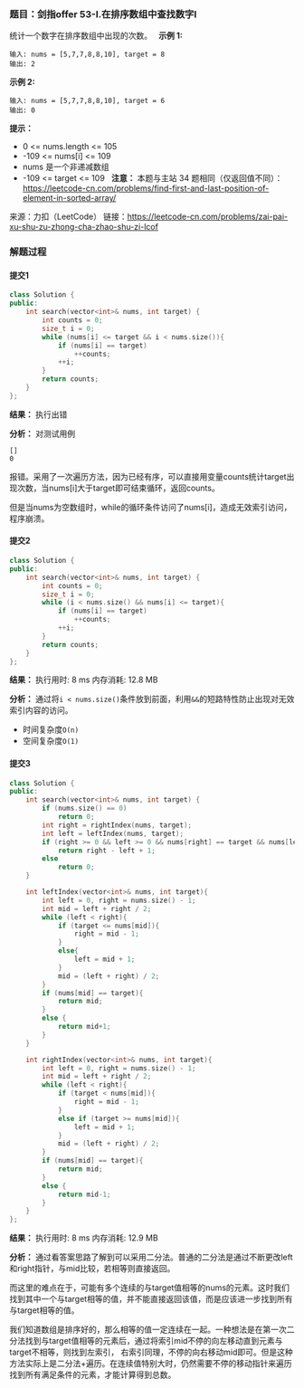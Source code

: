 ### 题目：剑指offer 53-I.在排序数组中查找数字I
统计一个数字在排序数组中出现的次数。
 
**示例 1:**
```
输入: nums = [5,7,7,8,8,10], target = 8
输出: 2
```
**示例 2:**
```
输入: nums = [5,7,7,8,8,10], target = 6
输出: 0
```

**提示：**
- 0 <= nums.length <= 105
- -109 <= nums[i] <= 109
- nums 是一个非递减数组
- -109 <= target <= 109
 
**注意：**
本题与主站 34 题相同（仅返回值不同）：https://leetcode-cn.com/problems/find-first-and-last-position-of-element-in-sorted-array/

来源：力扣（LeetCode）
链接：https://leetcode-cn.com/problems/zai-pai-xu-shu-zu-zhong-cha-zhao-shu-zi-lcof

### 解题过程
#### 提交1
```C++
class Solution {
public:
    int search(vector<int>& nums, int target) {
        int counts = 0;
        size_t i = 0;
        while (nums[i] <= target && i < nums.size()){
            if (nums[i] == target)
                ++counts;
            ++i;
        }
        return counts;
    }
};
```
**结果：** 执行出错

**分析：**
对测试用例
```
[]
0
```
报错。采用了一次遍历方法，因为已经有序，可以直接用变量counts统计target出现次数，当nums[i]大于target即可结束循环，返回counts。

但是当nums为空数组时，while的循环条件访问了nums[i]，造成无效索引访问，程序崩溃。

#### 提交2
```C++
class Solution {
public:
    int search(vector<int>& nums, int target) {
        int counts = 0;
        size_t i = 0;
        while (i < nums.size() && nums[i] <= target){
            if (nums[i] == target)
                ++counts;
            ++i;
        }
        return counts;
    }
};
```
**结果：** 执行用时: 8 ms          内存消耗: 12.8 MB

**分析：**
通过将`i < nums.size()`条件放到前面，利用`&&`的短路特性防止出现对无效索引内容的访问。
- 时间复杂度`O(n)`
- 空间复杂度`O(1)`


#### 提交3
```C++
class Solution {
public:
    int search(vector<int>& nums, int target) {
        if (nums.size() == 0)
            return 0;
        int right = rightIndex(nums, target);
        int left = leftIndex(nums, target);
        if (right >= 0 && left >= 0 && nums[right] == target && nums[left] == target)
            return right - left + 1;
        else
            return 0;
    }

    int leftIndex(vector<int>& nums, int target){
        int left = 0, right = nums.size() - 1;
        int mid = left + right / 2;
        while (left < right){
            if (target <= nums[mid]){
                right = mid - 1;
            }
            else{
                left = mid + 1;
            }
            mid = (left + right) / 2;
        }
        if (nums[mid] == target){
            return mid;
        }
        else {
            return mid+1;
        }
    }

    int rightIndex(vector<int>& nums, int target){
        int left = 0, right = nums.size() - 1;
        int mid = left + right / 2;
        while (left < right){
            if (target < nums[mid]){
                right = mid - 1;
            }
            else if (target >= nums[mid]){
                left = mid + 1;
            }
            mid = (left + right) / 2;
        }
        if (nums[mid] == target){
            return mid;
        }
        else {
            return mid-1;
        }
    }
};
```
**结果：** 执行用时: 8 ms          内存消耗: 12.9 MB

**分析：**
通过看答案思路了解到可以采用二分法。普通的二分法是通过不断更改left和right指针，与mid比较，若相等则直接返回。

而这里的难点在于，可能有多个连续的与target值相等的nums的元素。这时我们找到其中一个与target相等的值，并不能直接返回该值，而是应该进一步找到所有与target相等的值。

我们知道数组是排序好的，那么相等的值一定连续在一起。一种想法是在第一次二分法找到与target值相等的元素后，通过将索引mid不停的向左移动直到元素与target不相等，则找到左索引，
右索引同理，不停的向右移动mid即可。但是这种方法实际上是二分法+遍历。在连续值特别大时，仍然需要不停的移动指针来遍历找到所有满足条件的元素，才能计算得到总数。
